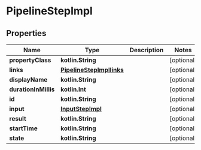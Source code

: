 
# PipelineStepImpl

## Properties
Name | Type | Description | Notes
------------ | ------------- | ------------- | -------------
**propertyClass** | **kotlin.String** |  |  [optional]
**links** | [**PipelineStepImpllinks**](PipelineStepImpllinks.md) |  |  [optional]
**displayName** | **kotlin.String** |  |  [optional]
**durationInMillis** | **kotlin.Int** |  |  [optional]
**id** | **kotlin.String** |  |  [optional]
**input** | [**InputStepImpl**](InputStepImpl.md) |  |  [optional]
**result** | **kotlin.String** |  |  [optional]
**startTime** | **kotlin.String** |  |  [optional]
**state** | **kotlin.String** |  |  [optional]



